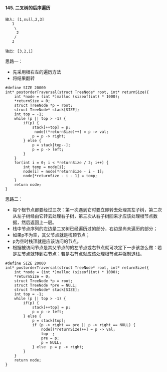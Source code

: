 #### 145. 二叉树的后序遍历

```
输入: [1,null,2,3]  
   1
    \
     2
    /
   3 

输出: [3,2,1]

```
思路一：
* 先采用根右左的遍历方法
* 将结果翻转

```
#define SIZE 20000
int* postorderTraversal(struct TreeNode* root, int* returnSize){
    int *node = (int *)malloc (sizeof(int) * 1000);
    *returnSize = 0;
    struct TreeNode *p = root;
    struct TreeNode* stack[SIZE];
    int top = -1;
    while (p || top > -1) {
        if(p) {
            stack[++top] = p;
             node[(*returnSize)++] = p -> val;
            p = p -> right; 
        } else {
            p = stack[top--];
            p = p -> left;
        }
    }
    for(int i = 0; i < *returnSize / 2; i++) {
        int temp = node[i];
        node[i] = node[*returnSize - i - 1];
        node[*returnSize - i - 1] = temp;
    }
    return node;
}
```

思路二：
* 每个根节点都要经过三次：第一次遇到它时要立即转去处理其左子树，第二次从左子树经由它转去处理右子树，第三次从右子树回来才应该处理根节点数据，然后返回上一层。
* 栈中节点序列的左边是二叉树已经遍历过的部分，右边是尚未遍历的部分；
* 如果p不为空，其父节点就是栈顶节点；
* p为空时栈顶就是应该访问的节点。
* 根据被访问节点是其父节点的的左节点或右节点就可决定下一步该怎么做：若是左节点就转到右节点；若是右节点就应该处理根节点并强制退栈。

```
#define SIZE 20000
int* postorderTraversal(struct TreeNode* root, int* returnSize){
    int *node = (int *)malloc (sizeof(int) * 1000);
    *returnSize = 0;
    struct TreeNode *p = root;
    struct TreeNode *pre = NULL;
    struct TreeNode* stack[SIZE];
    int top = -1;
    while (p || top > -1) {
        if(p) {
            stack[++top] = p;
            p = p -> left; 
        } else {
            p = stack[top];
            if (p -> right == pre || p -> right == NULL) {
                node[(*returnSize)++] = p -> val;
                top--;
                pre = p;
                p = NULL;
            } else  p = p -> right;
        }
    }
    return node;
}
```
